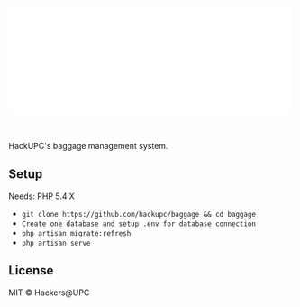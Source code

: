 <br>
<p align="center">
  <img alt="HackUPC Fall 2017" src="https://github.com/hackupc/frontend/raw/master/src/images/hackupc-header.png" width="620"/>
</p>
<br>


HackUPC's baggage management system.

## Setup

Needs: PHP 5.4.X

- `git clone https://github.com/hackupc/baggage && cd baggage`
- `Create one database and setup .env for database connection`
- `php artisan migrate:refresh`
- `php artisan serve`

## License

MIT © Hackers@UPC
